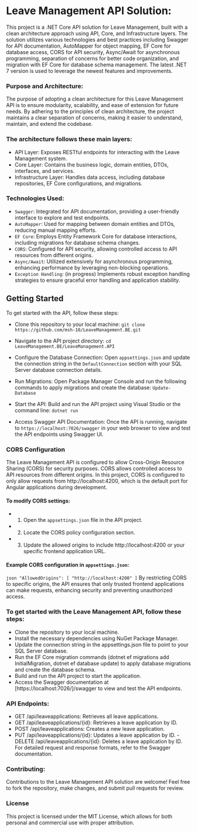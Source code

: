 # Leave Management API Solution:
This project is a .NET Core API solution for Leave Management, built with a clean architecture approach using API, Core, and Infrastructure layers. The solution utilizes various technologies and best practices including Swagger for API documentation, AutoMapper for object mapping, EF Core for database access, CORS for API security, Async/Await for asynchronous programming, separation of concerns for better code organization, and migration with EF Core for database schema management. The latest .NET 7 version is used to leverage the newest features and improvements.

### Purpose and Architecture:
The purpose of adopting a clean architecture for this Leave Management API is to ensure modularity, scalability, and ease of extension for future needs. By adhering to the principles of clean architecture, the project maintains a clear separation of concerns, making it easier to understand, maintain, and extend the codebase.

### The architecture follows these main layers:

- API Layer: Exposes RESTful endpoints for interacting with the Leave Management system.
- Core Layer: Contains the business logic, domain entities, DTOs, interfaces, and services.
- Infrastructure Layer: Handles data access, including database repositories, EF Core configurations, and migrations.

### Technologies Used:
- ``Swagger``: Integrated for API documentation, providing a user-friendly interface to explore and test endpoints.
- ``AutoMapper``: Used for mapping between domain entities and DTOs, reducing manual mapping efforts.
- ``EF Core``: Employs Entity Framework Core for database interactions, including migrations for database schema changes.
- ``CORS``: Configured for API security, allowing controlled access to API resources from different origins.
- ``Async/Await``: Utilized extensively for asynchronous programming, enhancing performance by leveraging non-blocking operations.
- ``Exception Handling``: (in progress) Implements robust exception handling strategies to ensure graceful error handling and application stability.

## Getting Started
To get started with the API, follow these steps:

- Clone this repository to your local machine:
`git clone https://github.com/msh-10/LeaveManagement.BE.git`

- Navigate to the API project directory:
``cd LeaveManagement.BE/LeaveManagement.API``

- Configure the Database Connection:
Open ``appsettings.json`` and update the connection string in the ``DefaultConnection`` section with your SQL Server database connection details.

- Run Migrations:
Open Package Manager Console and run the following commands to apply migrations and create the database:
``Update-Database``

- Start the API:
Build and run the API project using Visual Studio or the command line:
``dotnet run``

- Access Swagger API Documentation:
Once the API is running, navigate to ``https://localhost:7026/swagger`` in your web browser to view and test the API endpoints using Swagger UI.

### CORS Configuration

The Leave Management API is configured to allow Cross-Origin Resource Sharing (CORS) for security purposes. CORS allows controlled access to API resources from different origins. In this project, CORS is configured to only allow requests from http://localhost:4200, which is the default port for Angular applications during development.

#### To modify CORS settings:

- 1. Open the `appsettings.json` file in the API project.
- 2. Locate the CORS policy configuration section.
- 3. Update the allowed origins to include http://localhost:4200 or your specific frontend application URL.

#### Example CORS configuration in `appsettings.json`:

``json
"AllowedOrigins": [
    "http://localhost:4200"
]``
By restricting CORS to specific origins, the API ensures that only trusted frontend applications can make requests, enhancing security and preventing unauthorized access.

### To get started with the Leave Management API, follow these steps:

- Clone the repository to your local machine.
- Install the necessary dependencies using NuGet Package Manager.
- Update the connection string in the appsettings.json file to point to your SQL Server database.
- Run the EF Core migration commands (dotnet ef migrations add InitialMigration, dotnet ef database update) to apply database migrations and create the database schema.
- Build and run the API project to start the application.
- Access the Swagger documentation at [https://localhost:7026/]/swagger to view and test the API endpoints.
### API Endpoints:
- GET /api/leaveapplications: Retrieves all leave applications.
- GET /api/leaveapplications/{id}: Retrieves a leave application by ID.
- POST /api/leaveapplications: Creates a new leave application.
- PUT /api/leaveapplications/{id}: Updates a leave application by ID.
-DELETE /api/leaveapplications/{id}: Deletes a leave application by ID.
For detailed request and response formats, refer to the Swagger documentation.

### Contributing:
Contributions to the Leave Management API solution are welcome! Feel free to fork the repository, make changes, and submit pull requests for review.

### License
This project is licensed under the MIT License, which allows for both personal and commercial use with proper attribution.
